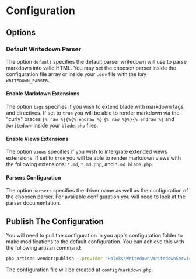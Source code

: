 # Configuration

## Options

### Default Writedown Parser

The option `default` specifies the default parser writedown will use to parse markdown into valid HTML. You may set the choosen parser inside the configuration file array or inside your `.env` file with the key `WRITEDOWN_PARSER`.

#### Enable Markdown Extensions

The option `tags` specifies if you wish to extend blade with markdown tags and directives.  If set to `true` you will be able to render markdown via the "curly" braces  `{% raw %}{%{% endraw %}` `{% raw %}%}{% endraw %}` and `@writedown` inside your `blade.php` files.

#### Enable Views Extensions

The option `views` specifies if you wish to intergrate extended views extensions.  If set to `true` you will be able to render markdown views with the following extensions:  `*.md`, `*.md.php`, and `*.md.blade.php`.

#### Parsers Configuration

The option `parsers` specifies the driver name as well as the configuration of the choosen parser. For available configuration you will need to look at the parser documentation.

## Publish The Configuration

You will need to pull the configuration in you app's configuration folder to make modifications to the default configuration. You can achieve this with the following artisan command:

``` bash
php artisan vendor:publish --provider "Haleks\Writedown\WritedownServiceProvider"
```

The configuration file will be created at `config/markdown.php`.
